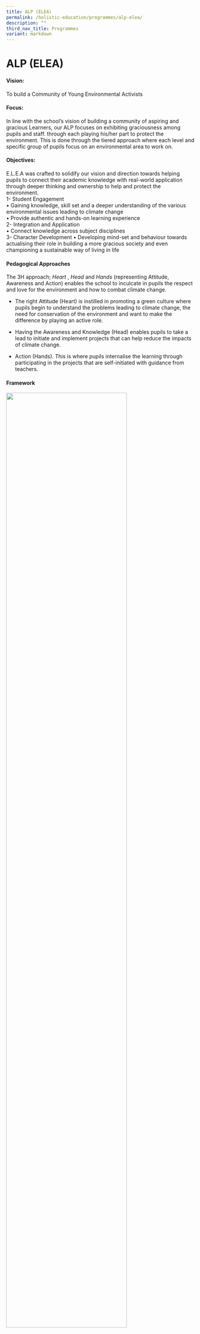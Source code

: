 ```yaml
---
title: ALP (ELEA)
permalink: /holistic-education/programmes/alp-elea/
description: ""
third_nav_title: Programmes
variant: markdown
---
```

ALP (ELEA)
==========

#### Vision:
To build a Community of Young Environmental Activists  

#### Focus:
In line with the school’s vision of building a community of aspiring and gracious Learners, our ALP focuses on exhibiting graciousness among pupils and staff. through each playing his/her part to protect the environment. This is done through the tiered approach where each level and specific group of pupils focus on an environmental area to work on.  
  
#### Objectives:
E.L.E.A was crafted to solidify our vision and direction towards helping pupils to connect their academic knowledge with real-world application through deeper thinking and ownership to help and protect the environment.  <br>
1- Student Engagement <br>
• Gaining knowledge, skill set and a deeper understanding of the various environmental issues leading to climate change <br>
• Provide authentic and hands-on learning experience <br>
2- Integration and Application<br>
• Connect knowledge across subject disciplines<br>
3- Character Development 
• Developing mind-set and behaviour towards actualising their role in building a more gracious society and even championing a sustainable way of living in life 

#### Pedagogical Approaches

The 3H approach;&nbsp;_Heart_&nbsp;,&nbsp;_Head_&nbsp;and&nbsp;_Hands_&nbsp;(representing Attitude, Awareness and Action) enables the school to inculcate in pupils the respect and love for the environment and how to combat climate change.  

*   The right&nbsp;Attitude&nbsp;(Heart) is instilled in promoting a green culture where pupils begin to understand the problems leading to climate change, the need for conservation of the environment and want to make the difference by playing an active role.  
    
*   Having the&nbsp;Awareness&nbsp;and Knowledge (Head) enables pupils to take a lead to initiate and implement projects that can help reduce the impacts of climate change.  
    
*   Action&nbsp;(Hands). This is where pupils internalise the learning through participating in the projects that are self-initiated with guidance from teachers.

#### Framework
<img src="/images/Programmes/EE2.png" style="width:80%">

#### Key Programmes/Initiatives
##### School-based:
**Tier 1: Learning Opportunities for All (P1 to P6)**<br>
**2024 SLOGAN - “Reduce and refuse for sure; let’s turn trash into treasure!”**

<style type="text/css">
.tg  {border-collapse:collapse;border-spacing:0;}
.tg td{border-color:black;border-style:solid;border-width:1px;font-family:Arial, sans-serif;font-size:14px;
  overflow:hidden;padding:10px 5px;word-break:normal;}
.tg th{border-color:black;border-style:solid;border-width:1px;font-family:Arial, sans-serif;font-size:14px;
  font-weight:normal;overflow:hidden;padding:10px 5px;word-break:normal;}
.tg .tg-3yc9{background-color:#22A114;border-color:inherit;color:#FFF;font-weight:bold;text-align:center;vertical-align:top}
.tg .tg-n9k0{background-color:#FBFFFA;border-color:inherit;color:#222;text-align:left;vertical-align:top}
</style>
<table class="tg">
<thead>
  <tr>
    <th colspan="4" class="tg-3yc9">Green COPS (Biodiversity - Care for our Plants in School)</th>
  </tr>
</thead>
<tbody>
  <tr>
    <th class="tg-n9k0"><span style="font-weight:bold;color:#000">Name of Program</span><br></th>
<th class="tg-n9k0"><span style="font-weight:bold;color:#000">Level Involved</span></th>
		<th class="tg-n9k0"><span style="font-weight:bold;color:#000">Program Summary</span>
</th>
<th class="tg-n9k0"><span style="font-weight:bold;color:#000">Collaboration</span>
</th>
  </tr>
  <tr>
    <td class="tg-n9k0"><span style="background-color:transparent">Adopt-A-Plant</span><br></td>
    <td class="tg-n9k0"><span style="background-color:transparent">P1</span><br><br></td>
    <td class="tg-n9k0"><span style="background-color:transparent">To inculcate ownership of school properties:<br>1.	Each class will water the 2 gardens in school twice in Term 3.
Each plant will then adopt a pot of plant to take care in Sem 2.
</span>
</td>
    <td class="tg-n9k0"><span style="background-color:transparent">P4 ECs will create videos to teach the basic parts of plants and how P1 students should water.</span></td>
  </tr>
  <tr>
    <td colspan="4" class="tg-n9k0"><img src="/images/Programmes/ALP/Adopt_A_Plant.jpg" style="width:60%"></td>
  </tr>
<tr>
    <td class="tg-n9k0"><span style="background-color:transparent"><br>Green Wave Commemoration</span><br></td>
    <td class="tg-n9k0"><span style="background-color:transparent"><br>P2</span><br><br></td>
    <td class="tg-n9k0"><span style="background-color:transparent"><br>To encourage students to plant an edible plant on their own and take care of it with their family members.
</span>
</td>
    <td class="tg-n9k0"><span style="background-color:transparent"><br>PAL committee:
Creation of bottle pot for the plant.
</span></td>
  </tr>
  <tr>
    <td colspan="4" class="tg-n9k0"><img src="/images/Programmes/ALP/Green_Wave_Commemoration.jpg" style="width:100%"></td>
  </tr>
<tr>
    <td class="tg-n9k0"><span style="background-color:transparent"><br>Green Quest 2024</span><br></td>
    <td class="tg-n9k0"><span style="background-color:transparent"><br>P3-P6</span><br><br></td>
    <td class="tg-n9k0"><span style="background-color:transparent"><br>In collaboration with Gardens by the Bay, students can take part in the Green Quest (Seeker Leve). Students will complete activities on biodiversity.
</span>
</td>
    <td class="tg-n9k0"><span style="background-color:transparent"><br>Gardens by the Bay
</span></td>
  </tr>
  <tr>
    <td colspan="4" class="tg-n9k0"></td>
  </tr>
</tbody>
</table>
<style type="text/css">
.tg  {border-collapse:collapse;border-spacing:0;}
.tg td{border-color:black;border-style:solid;border-width:1px;font-family:Arial, sans-serif;font-size:14px;
  overflow:hidden;padding:10px 5px;word-break:normal;}
.tg th{border-color:black;border-style:solid;border-width:1px;font-family:Arial, sans-serif;font-size:14px;
  font-weight:normal;overflow:hidden;padding:10px 5px;word-break:normal;}
.tg .tg-3yc9{background-color:#22A114;border-color:inherit;color:#FFF;font-weight:bold;text-align:center;vertical-align:top}
.tg .tg-n9k0{background-color:#FBFFFA;border-color:inherit;color:#222;text-align:left;vertical-align:top}
</style>
<br><br><table class="tg">
<thead>
  <tr>
    <th colspan="4" class="tg-3yc9">Water HERO</th>
  </tr>
</thead>
<tbody>
  <tr>
    <th class="tg-n9k0"><span style="font-weight:bold;color:#000">Name of Program</span><br></th>
<th class="tg-n9k0"><span style="font-weight:bold;color:#000">Level Involved</span></th>
		<th class="tg-n9k0"><span style="font-weight:bold;color:#000">Program Summary</span>
</th>
<th class="tg-n9k0"><span style="font-weight:bold;color:#000">Collaboration</span>
</th>
  </tr>
  <tr>
    <td class="tg-n9k0"><span style="background-color:transparent">Mrs Wishy Washy – Which water should we use to wash Mrs Wishy Washy’s animals?</span><br></td>
    <td class="tg-n9k0"><span style="background-color:transparent">P1</span><br><br></td>
    <td class="tg-n9k0"><span style="background-color:transparent">Integration with English STELLAR. Through the hands-on learning experience of investigation, pupils will learn that water can be recycled and reused and that water is precious.
</span>
</td>
    <td class="tg-n9k0"><span style="background-color:transparent">English Department</span></td>
  </tr>
  <tr>
    <td colspan="4" class="tg-n9k0"><img src="/images/Programmes/ALP/Mrs_Wishy_Washy.jpg" style="width:800%"></td>
  </tr>
<tr>
    <td class="tg-n9k0"><span style="background-color:transparent"><br>What will the weather be like today?</span><br></td>
    <td class="tg-n9k0"><span style="background-color:transparent"><br>P2</span><br><br></td>
    <td class="tg-n9k0"><span style="background-color:transparent"><br>Pupils will create rain gauges from recycled bottles to track the amount of rainfall in school. From this, they will then observe and discuss about the impacts of rainfall and record their data into a bar graph (Math syllabus).
</span>
</td>
    <td class="tg-n9k0"><span style="background-color:transparent"><br>Math Department
</span><br></td>
  </tr>
  <tr>
    <td colspan="4" class="tg-n9k0"><img src="/images/Programmes/ALP/What_Will_the_Weather_be_Like_Today.jpg" style="width:60%"><br></td>
  </tr>
</tbody>
</table>
<style type="text/css">
.tg  {border-collapse:collapse;border-spacing:0;}
.tg td{border-color:black;border-style:solid;border-width:1px;font-family:Arial, sans-serif;font-size:14px;
  overflow:hidden;padding:10px 5px;word-break:normal;}
.tg th{border-color:black;border-style:solid;border-width:1px;font-family:Arial, sans-serif;font-size:14px;
  font-weight:normal;overflow:hidden;padding:10px 5px;word-break:normal;}
.tg .tg-3yc9{background-color:#22A114;border-color:inherit;color:#FFF;font-weight:bold;text-align:center;vertical-align:top}
.tg .tg-n9k0{background-color:#FBFFFA;border-color:inherit;color:#222;text-align:left;vertical-align:top}
</style>
<table class="tg">
<thead>
  <tr>
    <th colspan="4" class="tg-3yc9">RRRescuers (Zero Waste)
</th>
  </tr>
</thead>
<tbody>
  <tr>
    <th class="tg-n9k0"><span style="font-weight:bold;color:#000">Name of Program</span><br></th>
<th class="tg-n9k0"><span style="font-weight:bold;color:#000">Level Involved</span></th>
		<th class="tg-n9k0"><span style="font-weight:bold;color:#000">Program Summary</span>
</th>
<th class="tg-n9k0"><span style="font-weight:bold;color:#000">Collaboration</span>
</th>
  </tr>
  <tr>
    <td class="tg-n9k0"><span style="background-color:transparent">Clean Plate Campaign</span><br></td>
    <td class="tg-n9k0"><span style="background-color:transparent">All</span><br><br></td>
    <td class="tg-n9k0"><span style="background-color:transparent">TTo encourage students to understand the importance of food security in Singapore. Students to finish their food and show the clean plate to the parent volunteers. Students to collect 5 stamps in a week to redeem a prize. Campaign runs for a week each term.
</span>
</td>
    <td class="tg-n9k0"><span style="background-color:transparent"></span></td>
  </tr>
  <tr>
    <td colspan="4" class="tg-n9k0"><img src="/images/Programmes/ALP/Clean_Plate_Campaign.jpg" style="width:100%"></td>
  </tr>
<tr>
    <td class="tg-n9k0"><span style="background-color:transparent"><br>Recycle Right Last Day of the Month </span><br></td>
    <td class="tg-n9k0"><span style="background-color:transparent"><br>All</span><br><br></td>
    <td class="tg-n9k0"><span style="background-color:transparent"><br>To encourage students that ‘life’ of objects that can’t be upcycled or reused can be lengthened by recycling. Students to bring in the designated recyclable for the term. ECs scheduled to remind classmates to bring the recyclable.
</span>
</td>
    <td class="tg-n9k0"><span style="background-color:transparent"><br>Mono Food SG &amp; Apeiron Energy
</span></td>
  </tr>
  <tr>
    <td colspan="4" class="tg-n9k0"><img src="/images/Programmes/ALP/Recycle_Right_Tier_1.jpg" style="width:100%"></td>
  </tr>
<tr>
    <td class="tg-n9k0"><span style="background-color:transparent"><br>Love Your Food @ AGPS</span><br></td>
    <td class="tg-n9k0"><span style="background-color:transparent"><br>P3</span><br><br></td>
    <td class="tg-n9k0"><span style="background-color:transparent"><br>IP3 students went through a workshop by Tembusu Pte Ltd on Food Security – Rice production. Through learning of how Singapore gets its rice, the P3 students will learn about food recycling and how food waste can be turned into compost for plants. Students will then do their VIA in fertilising our school gardens using the food compost.
</span>
</td>
    <td class="tg-n9k0"><span style="background-color:transparent"><br>Tembusu Pte Ltd
</span></td>
  </tr>
  <tr>
    <td colspan="4" class="tg-n9k0"><img src="/images/Programmes/ALP/Love_Your_Food.jpg" style="width:80%"></td>
  </tr>
</tbody>
</table>
<style type="text/css">
.tg  {border-collapse:collapse;border-spacing:0;}
.tg td{border-color:black;border-style:solid;border-width:1px;font-family:Arial, sans-serif;font-size:14px;
  overflow:hidden;padding:10px 5px;word-break:normal;}
.tg th{border-color:black;border-style:solid;border-width:1px;font-family:Arial, sans-serif;font-size:14px;
  font-weight:normal;overflow:hidden;padding:10px 5px;word-break:normal;}
.tg .tg-3yc9{background-color:#22A114;border-color:inherit;color:#FFF;font-weight:bold;text-align:center;vertical-align:top}
.tg .tg-n9k0{background-color:#FBFFFA;border-color:inherit;color:#222;text-align:left;vertical-align:top}
</style>
<br><br><table class="tg">
<thead>
  <tr>
    <th colspan="4" class="tg-3yc9">Interdisciplinary Project Work - Environment Sustainability</th>
  </tr>
</thead>
<tbody>
  <tr>
    <th class="tg-n9k0"><span style="font-weight:bold;color:#000">Name of Program</span><br></th>
<th class="tg-n9k0"><span style="font-weight:bold;color:#000">Level Involved</span></th>
		<th class="tg-n9k0"><span style="font-weight:bold;color:#000">Program Summary</span>
</th>
<th class="tg-n9k0"><span style="font-weight:bold;color:#000">Collaboration</span>
</th>
  </tr>
  <tr>
    <td class="tg-n9k0"><span style="background-color:transparent">IPW</span><br></td>
    <td class="tg-n9k0"><span style="background-color:transparent">P1</span><br><br></td>
    <td class="tg-n9k0"><span style="background-color:transparent">Integration with English STELLAR. Through the hands-on learning experience of investigation, pupils will learn that water can be recycled and reused and that water is precious.
</span>
</td>
    <td class="tg-n9k0"><span style="background-color:transparent">English Department</span></td>
  </tr>
  <tr>
    <td colspan="4" class="tg-n9k0"><img src="/images/Programmes/ALP/Mrs_Wishy_Washy.jpg" style="width:800%"></td>
  </tr>

</tbody>
</table>






**Tier 2: Learning Opportunities for a Targeted Group**<br>
<table>
  <tbody>
    <tr>
      <th style="width: 64px;">
        Theme
      </th>
      <th style="width: 64px;">
       Name of Program
      </th>
      <th style="width: 64px;">
        Level <br>Involved
      </th>
			<th style="width: 64px;">
				<nobr>Program Summary</nobr>
      </th>
			<th style="width: 64px;">
        Collaboration
      </th>
    </tr>
 <tr>
      <td style="width: 60px;">
      Project ECO 
      </td>
      <td style="width: 60px;">
     Environment Champions 
      </td>
      <td style="text-align: left; width: 60px;">
        P5
      </td>
			 <td style="text-align: left; width: 60px;">Initiate and implement 2 environment-themed projects, covering 1 public health and 1 environment protection topic within the school and/or in the community. <br><br>Conduct outreach to the P5 level, MK and/or AGPS population. 
      </td>
			 <td style="text-align: left; width: 60px;">NEA
	 </td></tr>
 <tr>
      <td style="width: 60px;">
     Sengkang Wetlands 
      </td>
      <td style="width: 60px;">
     Environment Champions 
      </td>
      <td style="text-align: left; width: 60px;">
        P4
      </td>
			 <td style="text-align: left; width: 60px;">
Facilitate MK students to learn more about biodiversity and preserving the environment at Sengkang Wetlands.
      </td>
			 <td style="text-align: left; width: 60px;">Science Department MK @ AGPS 
	 </td></tr>
 <tr>
      <td style="width: 60px;">
      Recycle Right Mondays 
      </td>
      <td style="width: 60px;">
     Environment Champions 
      </td>
      <td style="text-align: left; width: 60px;">
        P6
      </td>
			 <td style="text-align: left; width: 60px;">ECs scheduled to remind classmates to bring the recyclables. ECs will be rotated to assist PVs in the collection of recyclable.  
      </td>
			 <td style="text-align: left; width: 60px;">
	 </td></tr>
 <tr>
      <td style="width: 60px;">
STEM Innovators (CCA)  
      </td>
      <td style="width: 60px;">
      </td>
      <td style="text-align: left; width: 60px;">
        P4-P6
      </td>
			 <td style="text-align: left; width: 60px;">*See under CCA (<a href="/holistic-education/co-curricular-activities-cca/cognitive/stem/" rel="noopener noreferrer nofollow" target="_self">STEM Innovator</a>) tab 
      </td>
			 <td style="text-align: left; width: 60px;">
	 </td></tr>
		<tr></tr>
  </tbody>
</table>